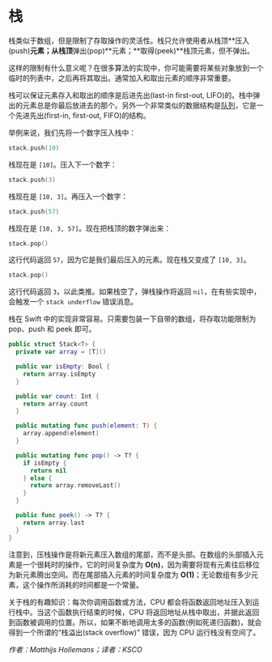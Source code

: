 # 栈

栈类似于数组，但是限制了存取操作的灵活性。栈只允许使用者从栈顶**压入(push)**元素；从栈顶**弹出(pop)**元素；**取得(peek)**栈顶元素，但不弹出。

这样的限制有什么意义呢？在很多算法的实现中，你可能需要将某些对象放到一个临时的列表中，之后再将其取出。通常加入和取出元素的顺序非常重要。

栈可以保证元素存入和取出的顺序是后进先出(last-in first-out, LIFO)的。栈中弹出的元素总是你最后放进去的那个。另外一个非常类似的数据结构是[队列](../Queue/)，它是一个先进先出(first-in, first-out, FIFO)的结构。

举例来说，我们先将一个数字压入栈中：

```swift
stack.push(10)
```

栈现在是 `[10]`。压入下一个数字：

```swift
stack.push(3)
```

栈现在是 `[10, 3]`。再压入一个数字：

```swift
stack.push(57)
```

栈现在是 `[10, 3, 57]`。现在把栈顶的数字弹出来：

```swift
stack.pop()
```

这行代码返回 `57`，因为它是我们最后压入的元素。现在栈又变成了 `[10, 3]`。

```swift
stack.pop()
```

这行代码返回 `3`，以此类推。如果栈空了，弹栈操作将返回 `nil`，在有些实现中，会触发一个 `stack underflow` 错误消息。

栈在 Swift 中的实现非常容易。只需要包装一下自带的数组，将存取功能限制为 pop、push 和 peek 即可。

```swift
public struct Stack<T> {
  private var array = [T]()

  public var isEmpty: Bool {
    return array.isEmpty
  }

  public var count: Int {
    return array.count
  }

  public mutating func push(element: T) {
    array.append(element)
  }

  public mutating func pop() -> T? {
    if isEmpty {
      return nil
    } else {
      return array.removeLast()
    }
  }

  public func peek() -> T? {
    return array.last
  }
}
```

注意到，压栈操作是将新元素压入数组的尾部，而不是头部。在数组的头部插入元素是一个很耗时的操作，它的时间复杂度为 **O(n)**，因为需要将现有元素往后移位为新元素腾出空间。而在尾部插入元素的时间复杂度为 **O(1)**；无论数组有多少元素，这个操作所消耗的时间都是一个常量。

关于栈的有趣知识：每次你调用函数或方法，CPU 都会将函数返回地址压入到运行栈中。当这个函数执行结束的时候，CPU 将返回地址从栈中取出，并据此返回到函数被调用的位置。所以，如果不断地调用太多的函数(例如死递归函数)，就会得到一个所谓的“栈溢出(stack overflow)” 错误，因为 CPU 运行栈没有空间了。

*作者：Matthijs Hollemans；译者：KSCO*